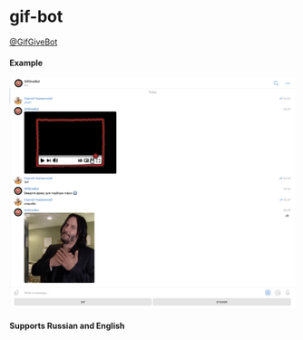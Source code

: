 # gif-bot

[@GifGiveBot](https://t.me/GifGiveBot)

#### Example
![Example](assets/example.png)

#### Supports Russian and English
